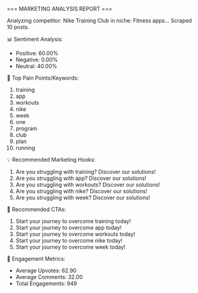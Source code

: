
=== MARKETING ANALYSIS REPORT ===

Analyzing competitor: Nike Training Club in niche: Fitness apps...
Scraped 10 posts.

📊 Sentiment Analysis:
- Positive: 60.00%
- Negative: 0.00%
- Neutral: 40.00%

🎯 Top Pain Points/Keywords:
1. training
2. app
3. workouts
4. nike
5. week
6. one
7. program
8. club
9. plan
10. running

💡 Recommended Marketing Hooks:
1. Are you struggling with training? Discover our solutions!
2. Are you struggling with app? Discover our solutions!
3. Are you struggling with workouts? Discover our solutions!
4. Are you struggling with nike? Discover our solutions!
5. Are you struggling with week? Discover our solutions!

🚀 Recommended CTAs:
1. Start your journey to overcome training today!
2. Start your journey to overcome app today!
3. Start your journey to overcome workouts today!
4. Start your journey to overcome nike today!
5. Start your journey to overcome week today!

👥 Engagement Metrics:
- Average Upvotes: 62.90
- Average Comments: 32.00
- Total Engagements: 949
